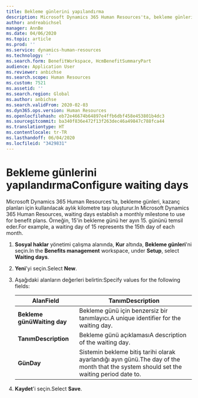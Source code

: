 ```yaml
---
title: Bekleme günlerini yapılandırma
description: Microsoft Dynamics 365 Human Resources'ta, bekleme günleri, kazanç planları için kullanılacak aylık kilometre taşı oluşturur.
author: andreabichsel
manager: AnnBe
ms.date: 04/06/2020
ms.topic: article
ms.prod: ''
ms.service: dynamics-human-resources
ms.technology: ''
ms.search.form: BenefitWorkspace, HcmBenefitSummaryPart
audience: Application User
ms.reviewer: anbichse
ms.search.scope: Human Resources
ms.custom: 7521
ms.assetid: ''
ms.search.region: Global
ms.author: anbichse
ms.search.validFrom: 2020-02-03
ms.dyn365.ops.version: Human Resources
ms.openlocfilehash: eb72e46674b64897e4ffb6dbf458e453801b4dc3
ms.sourcegitcommit: ba340f836e472f13f263dec46a49847c788fca44
ms.translationtype: HT
ms.contentlocale: tr-TR
ms.lasthandoff: 06/04/2020
ms.locfileid: "3429831"
---
```

# <a name="configure-waiting-days"></a><span data-ttu-id="bb956-103">Bekleme günlerini yapılandırma</span><span class="sxs-lookup"><span data-stu-id="bb956-103">Configure waiting days</span></span>

<span data-ttu-id="bb956-104">Microsoft Dynamics 365 Human Resources'ta, bekleme günleri, kazanç planları için kullanılacak aylık kilometre taşı oluşturur.</span><span class="sxs-lookup"><span data-stu-id="bb956-104">In Microsoft Dynamics 365 Human Resources, waiting days establish a monthly milestone to use for benefit plans.</span></span> <span data-ttu-id="bb956-105">Örneğin, 15'in bekleme günü her ayın 15. gününü temsil eder.</span><span class="sxs-lookup"><span data-stu-id="bb956-105">For example, a waiting day of 15 represents the 15th day of each month.</span></span> 

1. <span data-ttu-id="bb956-106">**Sosyal haklar** yönetimi çalışma alanında, **Kur** altında, **Bekleme günleri**'ni seçin.</span><span class="sxs-lookup"><span data-stu-id="bb956-106">In the **Benefits management** workspace, under **Setup**, select **Waiting days**.</span></span>

2. <span data-ttu-id="bb956-107">**Yeni**'yi seçin.</span><span class="sxs-lookup"><span data-stu-id="bb956-107">Select **New**.</span></span>

3. <span data-ttu-id="bb956-108">Aşağıdaki alanların değerleri belirtin:</span><span class="sxs-lookup"><span data-stu-id="bb956-108">Specify values for the following fields:</span></span>

   | <span data-ttu-id="bb956-109">Alan</span><span class="sxs-lookup"><span data-stu-id="bb956-109">Field</span></span> | <span data-ttu-id="bb956-110">Tanım</span><span class="sxs-lookup"><span data-stu-id="bb956-110">Description</span></span> |
   | --- | --- |
   | <span data-ttu-id="bb956-111">**Bekleme günü**</span><span class="sxs-lookup"><span data-stu-id="bb956-111">**Waiting day**</span></span> | <span data-ttu-id="bb956-112">Bekleme günü için benzersiz bir tanımlayıcı.</span><span class="sxs-lookup"><span data-stu-id="bb956-112">A unique identifier for the waiting day.</span></span> |
   | <span data-ttu-id="bb956-113">**Tanım**</span><span class="sxs-lookup"><span data-stu-id="bb956-113">**Description**</span></span> | <span data-ttu-id="bb956-114">Bekleme günü açıklaması</span><span class="sxs-lookup"><span data-stu-id="bb956-114">A description of the waiting day.</span></span> |
   | <span data-ttu-id="bb956-115">**Gün**</span><span class="sxs-lookup"><span data-stu-id="bb956-115">**Day**</span></span> | <span data-ttu-id="bb956-116">Sistemin bekleme bitiş tarihi olarak ayarlandığı ayın günü.</span><span class="sxs-lookup"><span data-stu-id="bb956-116">The day of the month that the system should set the waiting period date to.</span></span> |
   
4. <span data-ttu-id="bb956-117">**Kaydet**'i seçin.</span><span class="sxs-lookup"><span data-stu-id="bb956-117">Select **Save**.</span></span>
